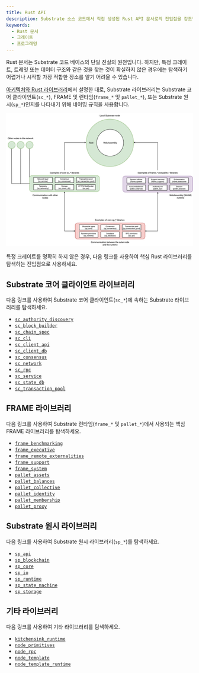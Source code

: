 ```yaml
---
title: Rust API
description: Substrate 소스 코드에서 직접 생성된 Rust API 문서로의 진입점을 강조합니다.
keywords:
  - Rust 문서
  - 크레이트
  - 프로그래밍
---
```


Rust 문서는 Substrate 코드 베이스의 단일 진실의 원천입니다.
하지만, 특정 크레이트, 트레잇 또는 데이터 구조와 같은 것을 찾는 것이 확실하지 않은 경우에는 탐색하기 어렵거나 시작할 가장 적합한 장소를 알기 어려울 수 있습니다.

[아키텍처와 Rust 라이브러리](/learn/architecture/)에서 설명한 대로, Substrate 라이브러리는 Substrate 코어 클라이언트(`sc_*`), FRAME 및 런타임(`frame_*` 및 `pallet_*`), 또는 Substrate 원시(`sp_*`)인지를 나타내기 위해 네이밍 규칙을 사용합니다.

![외부 노드 및 런타임을 위한 코어 노드 라이브러리](/media/images/docs/libraries.png)

특정 크레이트를 명확히 하지 않은 경우, 다음 링크를 사용하여 핵심 Rust 라이브러리를 탐색하는 진입점으로 사용하세요.

## Substrate 코어 클라이언트 라이브러리

다음 링크를 사용하여 Substrate 코어 클라이언트(`sc_*`)에 속하는 Substrate 라이브러리를 탐색하세요.

- [`sc_authority_discovery`](https://paritytech.github.io/substrate/master/sc_authority_discovery/index.html)
- [`sc_block_builder`](https://paritytech.github.io/substrate/master/sc_block_builder/index.html)
- [`sc_chain_spec`](https://paritytech.github.io/substrate/master/sc_chain_spec/index.html)
- [`sc_cli`](https://paritytech.github.io/substrate/master/sc_cli/index.html)
- [`sc_client_api`](https://paritytech.github.io/substrate/master/sc_client_api/index.html)
- [`sc_client_db`](https://paritytech.github.io/substrate/master/sc_client_db/index.html)
- [`sc_consensus`](https://paritytech.github.io/substrate/master/sc_consensus/index.html)
- [`sc_network`](https://paritytech.github.io/substrate/master/sc_network/index.html)
- [`sc_rpc`](https://paritytech.github.io/substrate/master/sc_rpc/index.html)
- [`sc_service`](https://paritytech.github.io/substrate/master/sc_service/index.html)
- [`sc_state_db`](https://paritytech.github.io/substrate/master/sc_state_db/index.html)
- [`sc_transaction_pool`](https://paritytech.github.io/substrate/master/sc_transaction_pool/index.html)

## FRAME 라이브러리

다음 링크를 사용하여 Substrate 런타임(`frame_*` 및 `pallet_*`)에서 사용되는 핵심 FRAME 라이브러리를 탐색하세요.

- [`frame_benchmarking`](https://paritytech.github.io/substrate/master/frame_benchmarking/index.html)
- [`frame_executive`](https://paritytech.github.io/substrate/master/frame_executive/index.html)
- [`frame_remote_externalities`](https://paritytech.github.io/substrate/master/frame_remote_externalities/index.html)
- [`frame_support`](https://paritytech.github.io/substrate/master/frame_support/index.html)
- [`frame_system`](https://paritytech.github.io/substrate/master/frame_system/index.html)
- [`pallet_assets`](https://paritytech.github.io/substrate/master/pallet_assets/index.html)
- [`pallet_balances`](https://paritytech.github.io/substrate/master/pallet_balances/index.html)
- [`pallet_collective`](https://paritytech.github.io/substrate/master/pallet_collective/index.html)
- [`pallet_identity`](https://paritytech.github.io/substrate/master/pallet_identity/index.html)
- [`pallet_membership`](https://paritytech.github.io/substrate/master/pallet_membership/index.html)
- [`pallet_proxy`](https://paritytech.github.io/substrate/master/pallet_proxy/index.html)

## Substrate 원시 라이브러리

다음 링크를 사용하여 Substrate 원시 라이브러리(`sp_*`)를 탐색하세요.

- [`sp_api`](https://paritytech.github.io/substrate/master/sp_api/index.html)
- [`sp_blockchain`](https://paritytech.github.io/substrate/master/sp_blockchain/index.html)
- [`sp_core`](https://paritytech.github.io/substrate/master/sp_core/index.html)
- [`sp_io`](https://paritytech.github.io/substrate/master/sp_io/index.html)
- [`sp_runtime`](https://paritytech.github.io/substrate/master/sp_runtime/index.html)
- [`sp_state_machine`](https://paritytech.github.io/substrate/master/sp_state_machine/index.html)
- [`sp_storage`](https://paritytech.github.io/substrate/master/sp_storage/index.html)

## 기타 라이브러리

다음 링크를 사용하여 기타 라이브러리를 탐색하세요.

- [`kitchensink_runtime`](https://paritytech.github.io/substrate/master/kitchensink_runtime)
- [`node_primitives`](https://paritytech.github.io/substrate/master/node_primitives/index.html)
- [`node_rpc`](https://paritytech.github.io/substrate/master/node_rpc/index.html)
- [`node_template`](https://paritytech.github.io/substrate/master/node_template/index.html)
- [`node_template_runtime`](https://paritytech.github.io/substrate/master/node_template_runtime/index.html)